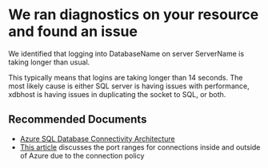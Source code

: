 <properties
	pageTitle="Database connectivity - Long Login issue"
	description="LongLogin"
	infoBubbleText="Found recent connectivity issue. See details on the right."
	service="microsoft.sql"
	resource="servers"
	authors="subbu-kandhaswamy"
	authorAlias="subbuk"
	displayOrder=""
	articleId="IsLongLogin_56EB94E0-398D-4557-A743-4918A95B7EA9"
	diagnosticScenario="crc_sqldb_connectivity"
	selfHelpType="rca"
	supportTopicIds="31980402"
	resourceTags=""
	productPesIds="13491"
	cloudEnvironments="public"
/>

# We ran diagnostics on your resource and found an issue

<!--issueDescription-->
We identified that logging into <!--$DatabaseName-->DatabaseName<!--/$DatabaseName--> on server <!--$ServerName-->ServerName<!--/$ServerName--> is taking longer than usual.

This typically means that logins are taking longer than 14 seconds. The most likely cause is either SQL server is having issues with performance, xdbhost is having issues in duplicating the socket to SQL, or both.
<!--/issueDescription-->

## **Recommended Documents**
* [Azure SQL Database Connectivity Architecture](https://docs.microsoft.com/azure/sql-database/sql-database-connectivity-architecture)
* [This article](https://docs.microsoft.com/azure/sql-database/sql-database-develop-direct-route-ports-adonet-v12)  discusses the port ranges for connections inside and outside of Azure due to the connection policy   
